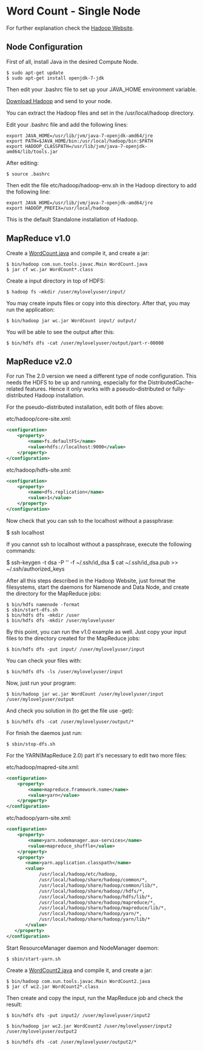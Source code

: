 # Word Count - Single Node

For further explanation check the [Hadoop Website](http://hadoop.apache.org/).

## Node Configuration

First of all, install Java in the desired Compute Node.


    $ sudo apt-get update
    $ sudo apt-get install openjdk-7-jdk


Then edit your .bashrc file to set up your JAVA_HOME environment variable.

[Download Hadoop](http://hadoop.apache.org/releases.html#Download) and send to your node.

You can extract the Hadoop files and set in the /usr/local/hadoop directory.

Edit your .bashrc file and add the following lines:

    export JAVA_HOME=/usr/lib/jvm/java-7-openjdk-amd64/jre
    export PATH=$JAVA_HOME/bin:/usr/local/hadoop/bin:$PATH
    export HADOOP_CLASSPATH=/usr/lib/jvm/java-7-openjdk-amd64/lib/tools.jar

After editing:

    $ source .bashrc

Then edit the file etc/hadoop/hadoop-env.sh in the Hadoop directory to add the following line:

    export JAVA_HOME=/usr/lib/jvm/java-7-openjdk-amd64/jre
    export HADOOP_PREFIX=/usr/local/hadoop

This is the default Standalone installation of Hadoop.

## MapReduce v1.0

Create a [WordCount.java](https://github.com/gmendonca/zebra/blob/master/MapReduce%20-%20Single%20Node/WordCount.java) and compile it, and create a jar:

    $ bin/hadoop com.sun.tools.javac.Main WordCount.java
    $ jar cf wc.jar WordCount*.class

Create a input directory in top of HDFS:

    $ hadoop fs –mkdir /user/mylovelyuser/input/

You may create inputs files or copy into this directory. After that, you may run the application:

    $ bin/hadoop jar wc.jar WordCount input/ output/

You will be able to see the output after this:

    $ bin/hdfs dfs -cat /user/mylovelyuser/output/part-r-00000

## MapReduce v2.0

For run The 2.0 version we need a different type of node configuration. This needs the HDFS to be up and running, especially for the DistributedCache-related features. Hence it only works with a pseudo-distributed or fully-distributed Hadoop installation.

For the pseudo-distributed installation, edit both of files above:

etc/hadoop/core-site.xml:

```xml
<configuration>
    <property>
        <name>fs.defaultFS</name>
        <value>hdfs://localhost:9000</value>
    </property>
</configuration>
```

etc/hadoop/hdfs-site.xml:

```xml
<configuration>
    <property>
        <name>dfs.replication</name>
        <value>1</value>
    </property>
</configuration>
```

Now check that you can ssh to the localhost without a passphrase:

  $ ssh localhost

If you cannot ssh to localhost without a passphrase, execute the following commands:

  $ ssh-keygen -t dsa -P '' -f ~/.ssh/id_dsa
  $ cat ~/.ssh/id_dsa.pub >> ~/.ssh/authorized_keys

After all this steps described in the Hadoop Website, just format the filesystems, start the daemons for Namenode and Data Node, and create the directory for the MapReduce jobs:

    $ bin/hdfs namenode -format
    $ sbin/start-dfs.sh
    $ bin/hdfs dfs -mkdir /user
    $ bin/hdfs dfs -mkdir /user/mylovelyuser

By this point, you can run the v1.0 example as well.
Just copy your input files to the directory created for the MapReduce jobs:

    $ bin/hdfs dfs -put input/ /user/mylovelyuser/input

You can check your files with:

    $ bin/hdfs dfs -ls /user/mylovelyuser/input

Now, just run your program:

    $ bin/hadoop jar wc.jar WordCount /user/mylovelyuser/input /user/mylovelyuser/output

And check you solution in (to get the file use -get):

    $ bin/hdfs dfs -cat /user/mylovelyuser/output/*

For finish the daemos just run:

    $ sbin/stop-dfs.sh

For the YARN(MapReduce 2.0) part it's necessary to edit two more files:

etc/hadoop/mapred-site.xml:

```xml
<configuration>
    <property>
        <name>mapreduce.framework.name</name>
        <value>yarn</value>
    </property>
</configuration>
```

etc/hadoop/yarn-site.xml:

```xml
<configuration>
    <property>
        <name>yarn.nodemanager.aux-services</name>
        <value>mapreduce_shuffle</value>
    </property>
    <property>
       <name>yarn.application.classpath</name>
       <value>
            /usr/local/hadoop/etc/hadoop,
            /usr/local/hadoop/share/hadoop/common/*,
            /usr/local/hadoop/share/hadoop/common/lib/*,
            /usr/local/hadoop/share/hadoop//hdfs/*,
            /usr/local/hadoop/share/hadoop/hdfs/lib/*,
            /usr/local/hadoop/share/hadoop/mapreduce/*,
            /usr/local/hadoop/share/hadoop/mapreduce/lib/*,
            /usr/local/hadoop/share/hadoop/yarn/*,
            /usr/local/hadoop/share/hadoop/yarn/lib/*
       </value>
   </property>
</configuration>
```

Start ResourceManager daemon and NodeManager daemon:

    $ sbin/start-yarn.sh

Create a [WordCount2.java](https://github.com/gmendonca/zebra/blob/master/MapReduce%20-%20Single%20Node/WordCount2.java) and compile it, and create a jar:

    $ bin/hadoop com.sun.tools.javac.Main WordCount2.java
    $ jar cf wc2.jar WordCount2*.class

Then create and copy the input, run the MapReduce job and check the result:

    $ bin/hdfs dfs -put input2/ /user/mylovelyuser/input2

    $ bin/hadoop jar wc2.jar WordCount2 /user/mylovelyuser/input2 /user/mylovelyuser/output2

    $ bin/hdfs dfs -cat /user/mylovelyuser/output2/*
